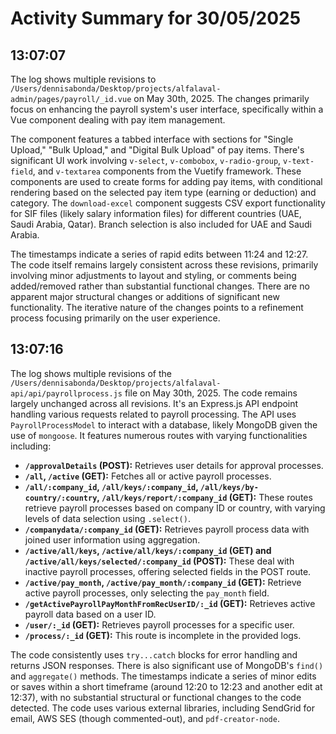 # Activity Summary for 30/05/2025

## 13:07:07
The log shows multiple revisions to `/Users/dennisabonda/Desktop/projects/alfalaval-admin/pages/payroll/_id.vue` on May 30th, 2025.  The changes primarily focus on enhancing the payroll system's user interface, specifically within a Vue component dealing with pay item management.

The component features a tabbed interface with sections for "Single Upload," "Bulk Upload," and "Digital Bulk Upload" of pay items.  There's significant UI work involving `v-select`, `v-combobox`, `v-radio-group`, `v-text-field`, and `v-textarea` components from the Vuetify framework. These components are used to create forms for adding pay items, with conditional rendering based on the selected pay item type (earning or deduction) and category. The `download-excel` component suggests CSV export functionality for SIF files (likely salary information files) for different countries (UAE, Saudi Arabia, Qatar). Branch selection is also included for UAE and Saudi Arabia.

The timestamps indicate a series of rapid edits between 11:24 and 12:27.  The code itself remains largely consistent across these revisions, primarily involving minor adjustments to layout and styling, or comments being added/removed rather than substantial functional changes.  There are no apparent major structural changes or additions of significant new functionality.  The iterative nature of the changes points to a refinement process focusing primarily on the user experience.


## 13:07:16
The log shows multiple revisions of the `/Users/dennisabonda/Desktop/projects/alfalaval-api/api/payrollprocess.js` file on May 30th, 2025.  The code remains largely unchanged across all revisions.  It's an Express.js API endpoint handling various requests related to payroll processing.  The API uses `PayrollProcessModel` to interact with a database, likely MongoDB given the use of `mongoose`. It features numerous routes with varying functionalities including:

* **`/approvalDetails` (POST):**  Retrieves user details for approval processes.
* **`/all`, `/active` (GET):** Fetches all or active payroll processes.
* **`/all/:company_id`, `/all/keys/:company_id`, `/all/keys/by-country/:country`, `/all/keys/report/:company_id` (GET):** These routes retrieve payroll processes based on company ID or country, with varying levels of data selection using `.select()`.
* **`/companydata/:company_id` (GET):**  Retrieves payroll process data with joined user information using aggregation.
* **`/active/all/keys`, `/active/all/keys/:company_id` (GET) and `/active/all/keys/selected/:company_id` (POST):** These deal with inactive payroll processes, offering selected fields in the POST route.
* **`/active/pay_month`, `/active/pay_month/:company_id` (GET):** Retrieve active payroll processes, only selecting the `pay_month` field.
* **`/getActivePayrollPayMonthFromRecUserID/:_id` (GET):**  Retrieves active payroll data based on a user ID.
* **`/user/:_id` (GET):** Retrieves payroll processes for a specific user.
* **`/process/:_id` (GET):** This route is incomplete in the provided logs.

The code consistently uses `try...catch` blocks for error handling and returns JSON responses.  There is also significant use of MongoDB's `find()` and `aggregate()` methods. The timestamps indicate a series of minor edits or saves within a short timeframe (around 12:20 to 12:23 and another edit at 12:37), with no substantial structural or functional changes to the code detected.  The code uses various external libraries, including SendGrid for email, AWS SES (though commented-out), and `pdf-creator-node`.
